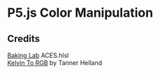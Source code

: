 # P5.js Color Manipulation
## Credits
[Baking Lab](https://github.com/TheRealMJP/BakingLab/blob/master/BakingLab/ACES.hlsl) ACES.hlsl  
[Kelvin To RGB](https://tannerhelland.com/2012/09/18/convert-temperature-rgb-algorithm-code.html) by Tanner Helland
